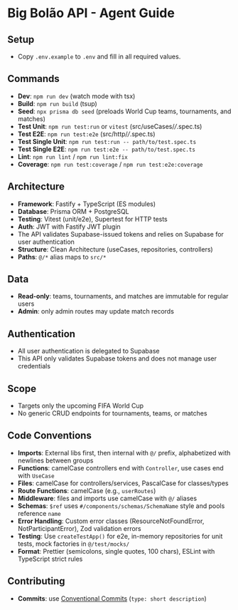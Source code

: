 # Big Bolão API - Agent Guide

## Setup

- Copy `.env.example` to `.env` and fill in all required values.

## Commands

- **Dev**: `npm run dev` (watch mode with tsx)
- **Build**: `npm run build` (tsup)
- **Seed**: `npx prisma db seed` (preloads World Cup teams, tournaments, and matches)
- **Test Unit**: `npm run test:run` or `vitest` (src/useCases/*/*.spec.ts)
- **Test E2E**: `npm run test:e2e` (src/http/*/*.spec.ts)
- **Test Single Unit**: `npm run test:run -- path/to/test.spec.ts`
- **Test Single E2E**: `npm run test:e2e -- path/to/test.spec.ts`
- **Lint**: `npm run lint` / `npm run lint:fix`
- **Coverage**: `npm run test:coverage` / `npm run test:e2e:coverage`

## Architecture

- **Framework**: Fastify + TypeScript (ES modules)
- **Database**: Prisma ORM + PostgreSQL
- **Testing**: Vitest (unit/e2e), Supertest for HTTP tests
- **Auth**: JWT with Fastify JWT plugin
- The API validates Supabase-issued tokens and relies on Supabase for user authentication
- **Structure**: Clean Architecture (useCases, repositories, controllers)
- **Paths**: `@/*` alias maps to `src/*`

## Data

- **Read-only**: teams, tournaments, and matches are immutable for regular users
- **Admin**: only admin routes may update match records

## Authentication

- All user authentication is delegated to Supabase
- This API only validates Supabase tokens and does not manage user credentials

## Scope

- Targets only the upcoming FIFA World Cup
- No generic CRUD endpoints for tournaments, teams, or matches

## Code Conventions

- **Imports**: External libs first, then internal with `@/` prefix, alphabetized with newlines between groups
- **Functions**: camelCase controllers end with `Controller`, use cases end with `UseCase`
- **Files**: camelCase for controllers/services, PascalCase for classes/types
- **Route Functions**: camelCase (e.g., `userRoutes`)
- **Middleware**: files and imports use camelCase with `@/` aliases
- **Schemas**: `$ref` uses `#/components/schemas/SchemaName` style and pools reference `name`
- **Error Handling**: Custom error classes (ResourceNotFoundError, NotParticipantError), Zod validation errors
- **Testing**: Use `createTestApp()` for e2e, in-memory repositories for unit tests, mock factories in `@/test/mocks/`
- **Format**: Prettier (semicolons, single quotes, 100 chars), ESLint with TypeScript strict rules

## Contributing

- **Commits**: use [Conventional Commits](https://www.conventionalcommits.org/) (`type: short description`)

